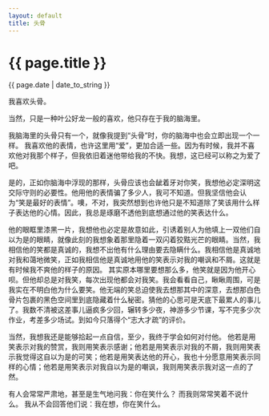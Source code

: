 ```yaml
---
layout: default
title: 头骨
---
```

<h1>{{ page.title }}</h1>
<p>{{ page.date | date_to_string }}</p>

   我喜欢头骨。

  当然，只是一种叶公好龙一般的喜欢，他只存在于我的脑海里。

  我脑海里的头骨只有一个，就像我提到“头骨”时，你的脑海中也会立即出现一个一样。
  我喜欢他的表情，也许这里用“爱”，更加合适一些。因为有时候，我并不喜欢他对我那个样子，但我依旧着迷他带给我的不快。我想，这已经可以称之为爱了吧。

  是的，正如你脑海中浮现的那样，头骨应该也会龇着牙对你笑，我想他必定深明这交际守则的必要性。他用他的表情骗了多少人，我可不知道。但我坚信他会认为“笑是最好的表情”。噢，不对，我突然想到也许他只是不知道除了笑该用什么样子表达他的心情。因此，我总是琢磨不透他到底想通过他的笑表达什么。

  他的眼眶里漆黑一片，我想他也必定是故意如此，引诱着别人为他填上一双他们自以为是的眼睛，就像此刻的我想象着那里隐着一双闪着狡黠光芒的眼睛。当然，我相信他的笑都是真诚的，我想不出他有什么理由要去隐瞒什么。我相信他是真诚地对我和蔼地微笑，正如我相信他是真诚地用他的笑表示对我的嘲讽和不屑。这就是有时候我不爽他的样子的原因。
  其实原本哪里要想那么多，他笑就是因为他开心呗。但他却总是对我笑，每次出现他都会对我笑。我会看看自己，瞅瞅周围，可是我实在不明白他为什么要笑。他无端的笑总迫使我去想那其中的深意，去想那白色骨片包裹的黑色空间里到底隐藏着什么秘密。猜他的心思可是天底下最累人的事儿了。我数不清被这差事儿逼疯多少回，辗转多少夜，神游多少节课，写不完多少次作业，考差多少场试。到如今只落得个“志大才疏”的评价。

  当然，我想我还是能够拾起一点自信，至少，我终于学会如何对付他。
  他若是用笑表示对我的赞赏，我则用笑表示感谢；他若是用笑表示对我的不屑，我则用笑表示我觉得这自以为是的可笑；他若是用笑表达他的开心，我也十分愿意用笑表示同样的心情；他若是用笑表示对我自以为是的嘲讽，我则用笑表示我对这一点的了然。

  有人会常常严肃地，甚至是生气地问我：你在笑什么？
  而我则常常笑着不说什么。
  我从不会回答他们说：我在想，你在笑什么。